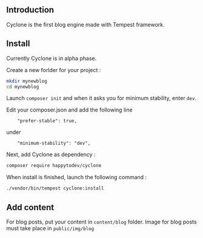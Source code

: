 
## Introduction

Cyclone is the first blog engine made with Tempest framework.

## Install

Currently Cyclone is in alpha phase.

Create a new forlder for your project : 

```bash
mkdir mynewblog
cd mynewblog
```

Launch `composer init` and when it asks you for minimum stability, enter `dev`.

Edit your composer.json and add the following line 

`    "prefer-stable": true,`

under

`    "minimum-stability": "dev",`

Next, add Cyclone as dependency : 

```bash
composer require happytodev/cyclone
```

When install is finished, launch the following command : 

```bash
./vendor/bin/tempest cyclone:install
```

## Add content

For blog posts, put your content in `content/blog` folder.
Image for blog posts must take place in `public/img/blog`

